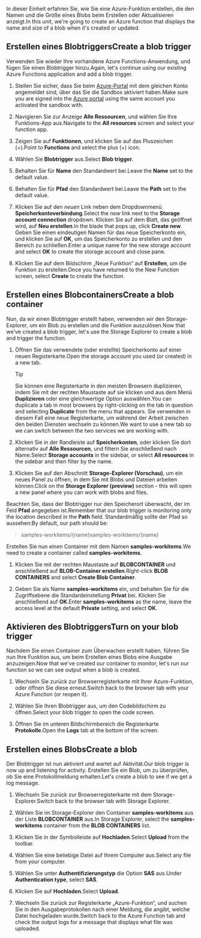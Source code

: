 <span data-ttu-id="0dc94-101">In dieser Einheit erfahren Sie, wie Sie eine Azure-Funktion erstellen, die den Namen und die Größe eines Blobs beim Erstellen oder Aktualisieren anzeigt.</span><span class="sxs-lookup"><span data-stu-id="0dc94-101">In this unit, we're going to create an Azure function that displays the name and size of a blob when it's created or updated.</span></span>

## <a name="create-a-blob-trigger"></a><span data-ttu-id="0dc94-102">Erstellen eines Blobtriggers</span><span class="sxs-lookup"><span data-stu-id="0dc94-102">Create a blob trigger</span></span>

<span data-ttu-id="0dc94-103">Verwenden Sie wieder Ihre vorhandene Azure Functions-Anwendung, und fügen Sie einen Blobtrigger hinzu.</span><span class="sxs-lookup"><span data-stu-id="0dc94-103">Again, let's continue using our existing Azure Functions application and add a blob trigger.</span></span>

1. <span data-ttu-id="0dc94-104">Stellen Sie sicher, dass Sie beim [Azure-Portal](https://portal.azure.com/learn.docs.microsoft.com?azure-portal=true) mit dem gleichen Konto angemeldet sind, über das Sie die Sandbox aktiviert haben.</span><span class="sxs-lookup"><span data-stu-id="0dc94-104">Make sure you are signed into the [Azure portal](https://portal.azure.com/learn.docs.microsoft.com?azure-portal=true) using the same account you activated the sandbox with.</span></span>

1. <span data-ttu-id="0dc94-105">Navigieren Sie zur Anzeige **Alle Ressourcen**, und wählen Sie Ihre Funktions-App aus.</span><span class="sxs-lookup"><span data-stu-id="0dc94-105">Navigate to the **All resources** screen and select your function app.</span></span>

1. <span data-ttu-id="0dc94-106">Zeigen Sie auf **Funktionen**, und klicken Sie auf das Pluszeichen (+).</span><span class="sxs-lookup"><span data-stu-id="0dc94-106">Point to **Functions** and select the plus (+) icon.</span></span>

1. <span data-ttu-id="0dc94-107">Wählen Sie **Blobtrigger** aus.</span><span class="sxs-lookup"><span data-stu-id="0dc94-107">Select **Blob trigger**.</span></span>

1. <span data-ttu-id="0dc94-108">Behalten Sie für **Name** den Standardwert bei.</span><span class="sxs-lookup"><span data-stu-id="0dc94-108">Leave the **Name** set to the default value.</span></span>

1. <span data-ttu-id="0dc94-109">Behalten Sie für **Pfad** den Standardwert bei.</span><span class="sxs-lookup"><span data-stu-id="0dc94-109">Leave the **Path** set to the default value.</span></span>

1. <span data-ttu-id="0dc94-110">Klicken Sie auf den _neuen_ Link neben dem Dropdownmenü **Speicherkontoverbindung**.</span><span class="sxs-lookup"><span data-stu-id="0dc94-110">Select the _new_ link next to the **Storage account connection** dropdown.</span></span> <span data-ttu-id="0dc94-111">Klicken Sie auf dem Blatt, das geöffnet wird, auf **Neu erstellen**.</span><span class="sxs-lookup"><span data-stu-id="0dc94-111">In the blade that pops up, click **Create new**.</span></span> <span data-ttu-id="0dc94-112">Geben Sie einen eindeutigen Namen für das neue Speicherkonto ein, und klicken Sie auf **OK**, um das Speicherkonto zu erstellen und den Bereich zu schließen.</span><span class="sxs-lookup"><span data-stu-id="0dc94-112">Enter a unique name for the new storage account and select **OK** to create the storage account and close pane.</span></span>

1. <span data-ttu-id="0dc94-113">Klicken Sie auf dem Bildschirm „Neue Funktion“ auf **Erstellen**, um die Funktion zu erstellen.</span><span class="sxs-lookup"><span data-stu-id="0dc94-113">Once you have returned to the New Function screen, select **Create** to create the function.</span></span>

## <a name="create-a-blob-container"></a><span data-ttu-id="0dc94-114">Erstellen eines Blobcontainers</span><span class="sxs-lookup"><span data-stu-id="0dc94-114">Create a blob container</span></span>

<span data-ttu-id="0dc94-115">Nun, da wir einen Blobtrigger erstellt haben, verwenden wir den Storage-Explorer, um ein Blob zu erstellen und die Funktion auszulösen.</span><span class="sxs-lookup"><span data-stu-id="0dc94-115">Now that we've created a blob trigger, let's use the Storage Explorer to create a blob and trigger the function.</span></span>

1. <span data-ttu-id="0dc94-116">Öffnen Sie das verwendete (oder erstellte) Speicherkonto auf einer neuen Registerkarte.</span><span class="sxs-lookup"><span data-stu-id="0dc94-116">Open the storage account you used (or created) in a new tab.</span></span>

    > [!TIP]
    > <span data-ttu-id="0dc94-117">Sie können eine Registerkarte in den meisten Browsern duplizieren, indem Sie mit der rechten Maustaste auf sie klicken und aus dem Menü **Duplizieren** oder eine gleichwertige Option auswählen.</span><span class="sxs-lookup"><span data-stu-id="0dc94-117">You can duplicate a tab in most browsers by right-clicking on the tab in question and selecting **Duplicate** from the menu that appears.</span></span> <span data-ttu-id="0dc94-118">Sie verwenden in diesem Fall eine neue Registerkarte, um während der Arbeit zwischen den beiden Diensten wechseln zu können.</span><span class="sxs-lookup"><span data-stu-id="0dc94-118">We want to use a new tab so we can switch between the two services we are working with.</span></span>

1. <span data-ttu-id="0dc94-119">Klicken Sie in der Randleiste auf **Speicherkonten**, oder klicken Sie dort alternativ auf **Alle Ressourcen**, und filtern Sie anschließend nach Name.</span><span class="sxs-lookup"><span data-stu-id="0dc94-119">Select **Storage accounts** in the sidebar, or select **All resources** in the sidebar and then filter by the name.</span></span>

1. <span data-ttu-id="0dc94-120">Klicken Sie auf den Abschnitt **Storage-Explorer (Vorschau)**, um ein neues Panel zu öffnen, in dem Sie mit Blobs und Dateien arbeiten können.</span><span class="sxs-lookup"><span data-stu-id="0dc94-120">Click on the **Storage Explorer (preview)** section - this will open a new panel where you can work with blobs and files.</span></span>

<span data-ttu-id="0dc94-121">Beachten Sie, dass der Blobtrigger nur den Speicherort überwacht, der im Feld **Pfad** angegeben ist.</span><span class="sxs-lookup"><span data-stu-id="0dc94-121">Remember that our blob trigger is monitoring only the location described in the **Path** field.</span></span> <span data-ttu-id="0dc94-122">Standardmäßig sollte der Pfad so aussehen:</span><span class="sxs-lookup"><span data-stu-id="0dc94-122">By default, our path should be:</span></span>

> <span data-ttu-id="0dc94-123">samples-workitems/{name}</span><span class="sxs-lookup"><span data-stu-id="0dc94-123">samples-workitems/{name}</span></span>

<span data-ttu-id="0dc94-124">Erstellen Sie nun einen Container mit dem Namen **samples-workitems**.</span><span class="sxs-lookup"><span data-stu-id="0dc94-124">We need to create a container called **samples-workitems**.</span></span>

1. <span data-ttu-id="0dc94-125">Klicken Sie mit der rechten Maustaste auf **BLOBCONTAINER** und anschließend auf **BLOB-Container erstellen**.</span><span class="sxs-lookup"><span data-stu-id="0dc94-125">Right-click **BLOB CONTAINERS** and select **Create Blob Container**.</span></span>

1. <span data-ttu-id="0dc94-126">Geben Sie als Name **samples-workitems** ein, und behalten Sie für die Zugriffsebene die Standardeinstellung **Privat** bei. Klicken Sie anschließend auf **OK**.</span><span class="sxs-lookup"><span data-stu-id="0dc94-126">Enter **samples-workitems** as the name, leave the access level at the default **Private** setting, and select **OK**.</span></span>

## <a name="turn-on-your-blob-trigger"></a><span data-ttu-id="0dc94-127">Aktivieren des Blobtriggers</span><span class="sxs-lookup"><span data-stu-id="0dc94-127">Turn on your blob trigger</span></span>

<span data-ttu-id="0dc94-128">Nachdem Sie einen Container zum Überwachen erstellt haben, führen Sie nun Ihre Funktion aus, um beim Erstellen eines Blobs eine Ausgabe anzuzeigen.</span><span class="sxs-lookup"><span data-stu-id="0dc94-128">Now that we've created our container to monitor, let's run our function so we can see output when a blob is created.</span></span>

1. <span data-ttu-id="0dc94-129">Wechseln Sie zurück zur Browserregisterkarte mit Ihrer Azure-Funktion, oder öffnen Sie diese erneut.</span><span class="sxs-lookup"><span data-stu-id="0dc94-129">Switch back to the browser tab with your Azure Function (or reopen it).</span></span>

1. <span data-ttu-id="0dc94-130">Wählen Sie Ihren Blobtrigger aus, um den Codebildschirm zu öffnen.</span><span class="sxs-lookup"><span data-stu-id="0dc94-130">Select your blob trigger to open the code screen.</span></span>

1. <span data-ttu-id="0dc94-131">Öffnen Sie im unteren Bildschirmbereich die Registerkarte **Protokolle**.</span><span class="sxs-lookup"><span data-stu-id="0dc94-131">Open the **Logs** tab at the bottom of the screen.</span></span>

## <a name="create-a-blob"></a><span data-ttu-id="0dc94-132">Erstellen eines Blobs</span><span class="sxs-lookup"><span data-stu-id="0dc94-132">Create a blob</span></span>

<span data-ttu-id="0dc94-133">Der Blobtrigger ist nun aktiviert und wartet auf Aktivität.</span><span class="sxs-lookup"><span data-stu-id="0dc94-133">Our blob trigger is now up and listening for activity.</span></span> <span data-ttu-id="0dc94-134">Erstellen Sie ein Blob, um zu überprüfen, ob Sie eine Protokollmeldung erhalten.</span><span class="sxs-lookup"><span data-stu-id="0dc94-134">Let's create a blob to see if we get a log message.</span></span>

1. <span data-ttu-id="0dc94-135">Wechseln Sie zurück zur Browserregisterkarte mit dem Storage-Explorer.</span><span class="sxs-lookup"><span data-stu-id="0dc94-135">Switch back to the browser tab with Storage Explorer.</span></span>

1. <span data-ttu-id="0dc94-136">Wählen Sie im Storage-Explorer den Container **samples-workitems** aus der Liste **BLOBCONTAINER** aus.</span><span class="sxs-lookup"><span data-stu-id="0dc94-136">In Storage Explorer, select the **samples-workitems** container from the **BLOB CONTAINERS** list.</span></span>

1. <span data-ttu-id="0dc94-137">Klicken Sie in der Symbolleiste auf **Hochladen**.</span><span class="sxs-lookup"><span data-stu-id="0dc94-137">Select **Upload** from the toolbar.</span></span>

1. <span data-ttu-id="0dc94-138">Wählen Sie eine beliebige Datei auf Ihrem Computer aus.</span><span class="sxs-lookup"><span data-stu-id="0dc94-138">Select any file from your computer.</span></span>

1. <span data-ttu-id="0dc94-139">Wählen Sie unter **Authentifizierungstyp** die Option **SAS** aus.</span><span class="sxs-lookup"><span data-stu-id="0dc94-139">Under **Authentication type**, select **SAS**.</span></span>

1. <span data-ttu-id="0dc94-140">Klicken Sie auf **Hochladen**.</span><span class="sxs-lookup"><span data-stu-id="0dc94-140">Select **Upload**.</span></span>

1. <span data-ttu-id="0dc94-141">Wechseln Sie zurück zur Registerkarte „Azure-Funktion“, und suchen Sie in den Ausgabeprotokollen nach einer Meldung, die angibt, welche Datei hochgeladen wurde.</span><span class="sxs-lookup"><span data-stu-id="0dc94-141">Switch back to the Azure Function tab and check the output logs for a message that displays what file was uploaded.</span></span>